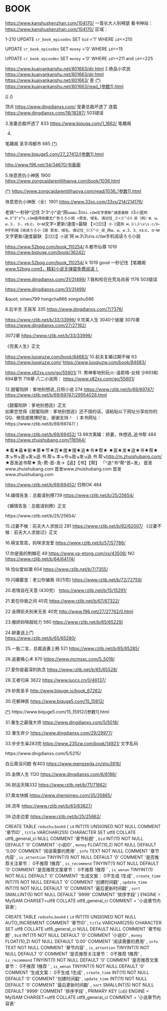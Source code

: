 # BOOK
https://www.kanshushenzhan.com/104170/
一首长大人别嘚瑟  看书神站：https://www.kanshushenzhan.com/104170/
区域：<div class="chapterCon"> </div>
1-210
UPDATE `cr_book_episodes` SET `bid` ='1' WHERE `id`<=210

UPDATE `cr_book_episodes` SET `money` ='0' WHERE `id`<=15

UPDATE `cr_book_episodes` SET `money` ='0' WHERE `id`>=211 and `id`<=225

https://www.kuaiyankanshu.net/801663/dir.html
2.绝品小农民
https://www.kuaiyankanshu.net/801663/dir.html
https://www.kuaiyankanshu.net/801663/ 差
<a href="/801663/read_[参数].html" title="(*)" target="_blank">(*)</a>
https://www.kuaiyankanshu.net/801663/read_[参数1].html



<a href="https://www.biquge5.com/27_27412/&#10;[参数].html">(*)</a>
<a href="https://www.biquge5.com/27_27412/[参数1].html">(*)</a>

顶点
https://www.dingdianxs.com/
宠妻总裁坏透了 连载
https://www.dingdianxs.com/18/18287/  503错误


3.宠妻总裁坏透了 833
https://www.biquga.com/1_1662/ 笔趣阁

4.
笔趣阁  圣手闯都市 685
<a href="https://www.biquge5.com/27_27412/
[参数].html">(*)</a>

https://www.biquge5.com/27_27412/[参数1].html

http://www.f96.net/34/34670/书香阁

5.快意恩仇小神医 1900
https://www.zongcaidarentilihaoya.com/book/1036.html

<a href="/read/1036_[参数].html" rel="nofollow">(*)</a>
https://www.zongcaidarentilihaoya.com/read/1036_[参数1].html
<ul class="list-group list-charts">
  </ul>

快意恩仇小神医（全）1901
https://www.33xs.com/33xs/214/214176/
<title>(*), [参数],(*) - (*)</title>

老铁^一秒钟^记住 3^3^小^说^网ω`ω`ω.З`З`x`s.c`o`м文字更新^速度最駃
3`3`小`说`网 м.3^3^x^s.cóм值得收藏无广告ろろ小說
<首发、域名、请记住_彡<彡^小》说（网）W、ω、ω.彡、彡、x`s.c、o-м文字<更新/速度>最駃
【>㈢㈢】`小《`说`网 м.彡\彡\x\s.c/ó—M手机端《阅读ろろ小《說
首发、域名、请记住_③③^小_说_网ω、ω、ω.З、З、x`s.c、o-м文字更新/速度最駃
【㈢㈢】`小`说`网 м.3\3\x\s.c/óм手机阅读ろろ小說

https://www.52bqg.com/book_110254/
6.都市仙尊  1019
https://www.biqiuge.com/book/36242/

https://www.52bqg.com/book_110254/   k  1019  good
一秒记住【笔趣阁 www.52bqg.com】，精彩小说无弹窗免费阅读！

https://www.dingdianxs.com/31/31499/
7.我和校花在荒岛肖辰 1176  503错误

https://www.dingdianxs.com/31/31499/
<div id="list">
&amp;quot;
xinwu799
hongcha866
songshu566

8.后半生  王辰军 335
https://www.dingdianxs.com/7/7376/ 

https://www.rzlib.net/b/33/33996/
9.完美人生 3040个链接 3070章
https://www.dingdianxs.com/27/27162/

3072章
https://www.rzlib.net/b/33/33996/ 
<div class="ListTitle">《完美人生》正文</div>
<div class="ListChapter">

https://www.luoqiuzw.com/book/84683/
10.前夫复婚过期不候  63
https://www.luoqiuzw.com/
https://www.luoqiuzw.com/book/84683/

https://www.x82xs.com/go/55601/
11. 男神爹地别玩火-温若晴-女频 少693和694章节  716章
八二小说网： 
https://www.x82xs.com/go/55601/


12.甜蜜陷阱：爹地别想逃_日照小说   274
https://www.rzlib.net/b/69/69747/
https://www.rzlib.net/b/69/69747/29954028.html
<div class="ListTitle">《甜蜜陷阱：爹地别想逃》正文</div>
<div class="ListChapter">
如果您觉得《甜蜜陷阱：爹地别想逃》还不错的话，请粘贴以下网址分享给你的QQ、微信或微博好友，谢谢支持！
（ 本书网址：https://www.rzlib.net/b/69/69747/ ）
 
https://www.rzlib.net/b/69/69452/ 
13.99次离婚：娇妻，休想逃_追书帮   484
https://www.zhuishubang.com/116564/

★看★最★新★章★节★百★度★搜★追★书★帮★
★首★发★追★书★帮★
本↘书↘首↘发↘追.书.帮↘
本↘书↘首↘发↘追.书.帮↘http://m.zhuishubang.com/
★首发追书帮★
免-费-首-发→【追】【书】【帮】
「^追^书^帮^首~发」
首发www.zhuishubang.com
首发&#119;ww.&#122;&#104;&#117;&#105;&#115;&#104;&#117;&#98;&#97;&#110;&#103;.co&#109;
首发&#119;ww.&#122;&#104;&#117;&#105;&#115;&#104;&#117;&#98;&#97;&#110;&#103;.co&#109;

https://www.rzlib.net/b/69/69452/   日照OK 484

14.婚情告急：总裁请别撩739
https://www.rzlib.net/b/25/25654/

《婚情告急：总裁请别撩》正文</div>
<div class="ListChapter">
https://www.rzlib.net/b/25/25654/ 
  
15.过妻不候：前夫大人求放过  281
https://www.rzlib.net/b/62/62007/
《过妻不候：前夫大人求放过》正文</div>
<div class="ListChapter">
  
16.萌宝乖乖，妈咪求宠爱 
https://www.rzlib.net/b/57/57786/
<title>[参数]_(*)_(*)</title>

17.你是我的荆棘花 49 
https://www.va-etong.com/xs/43508/ NO
https://www.rzlib.net/b/64/64174/  

18.恰似爱如潮  604
https://www.rzlib.net/b/7/7355/
<title>[参数]_(*)_(*)</title>

19.闪婚蜜宠：老公你骗我 (825完)
https://www.rzlib.net/b/72/72759/

20.若情自在天意 (430完）
https://www.rzlib.net/b/15/15291/
<title>[参数]_(*)_(*)</title>

21.爱在你我之间 45完
https://www.rzlib.net/b/67/67322/


22.金牌前夫别来无恙 40完
http://www.f96.net/27/27762/0.html

23.傲娇妈咪超给力  560 
https://www.rzlib.net/b/65/65229/

<title>[参数]_(*)_(*)</title>

24.鲜妻送上门  
https://www.rzlib.net/b/65/65280/


25.一胎二宝，总裁追妻上瘾 521 
https://www.rzlib.net/b/65/65285/

26.追妻擒心术 870
https://www.mcmssc.com/5_5018/

27.爱你是最深的执念
https://www.rzlib.net/b/65/65528/

28.王者归来 3622
https://www.luocs.cn/0/46137/


29.妙医圣手
http://www.biquge.io/book_67262/

30.花都神医
https://www.biquge5.com/15_15912/
<div id="list">
<title>(*)_[参数]_(*)</title>
<a href="https://www.biquge5.com/15_15912/
[参数].html">(*)</a>
https://www.biquge5.com/15_15912/[参数1].html  
  


31.重生之最强大师
https://www.dingdianxs.com/5/5018/  
<title>[参数]_(*)_(*)</title>

32.重生弃少
https://www.dingdianxs.com/29/29977/


33.步步生枭283完
https://www.235zw.com/book/14921/  文字乱码
<title>[参数]_(*)_(*)</title>
https://www.dingdianxs.com/5/5215/
 
白云斋没问题   有403
https://www.mengzeda.cn/shu3916/


35.金牌人生 1120
https://www.dingdianxs.com/6/6186/
<title>[参数]_(*)_(*)</title>


36.财运天降332
https://www.rzlib.net/b/71/71662/


37.乘龙快婿
https://www.shenpinwu.com/35/35885/


38.流年
https://www.rzlib.net/b/63/63627/

39.边走边爱
https://www.rzlib.net/b/25/25662/

CREATE TABLE `redushu`.`book0` ( `id` INT(11) UNSIGNED NOT NULL COMMENT '章节ID' , `title` VARCHAR(255) CHARACTER SET utf8 COLLATE utf8_general_ci NULL COMMENT '章节标题' , `bid` INT(11) NOT NULL DEFAULT '0' COMMENT '小说ID' , `money` FLOAT(10,2) NOT NULL DEFAULT '0.00' COMMENT '阅读需要的费用' , `info` TEXT NOT NULL COMMENT '章节内容' , `is_attention` TINYINT(1) NOT NULL DEFAULT '0' COMMENT '是否推荐关注章节： 0不推荐 1推荐' , `is_recommend` TINYINT(1) NOT NULL DEFAULT '0' COMMENT '是否推荐文案章节： 0不推荐 1推荐 ' , `is_wenan` TINYINT(1) NOT NULL DEFAULT '0' COMMENT '生成文案： 0不生成 1生成' , `create_time` INT(11) NOT NULL DEFAULT '0' COMMENT '创建时间戳' , `update_time` INT(11) NOT NULL DEFAULT '0' COMMENT '最后更新时间戳' , `sort` SMALLINT(5) NOT NULL DEFAULT '9999' COMMENT '排序字段' ) ENGINE = MyISAM CHARSET=utf8 COLLATE utf8_general_ci COMMENT = '小说章节内容表';


CREATE TABLE `redushu`.`book0` ( `id` INT(11) UNSIGNED NOT NULL AUTO_INCREMENT COMMENT '章节ID' , `title` VARCHAR(255) CHARACTER SET utf8 COLLATE utf8_general_ci NULL DEFAULT NULL COMMENT '章节标题' , `bid` INT(11) NOT NULL DEFAULT '0' COMMENT '小说ID' , `money` FLOAT(10,2) NOT NULL DEFAULT '0.00' COMMENT '阅读需要的费用' , `info` TEXT NOT NULL COMMENT '章节内容' , `is_attention` TINYINT(1) NOT NULL DEFAULT '0' COMMENT '是否推荐关注章节： 0不推荐 1推荐' , `is_recommend` TINYINT(1) NOT NULL DEFAULT '0' COMMENT '是否推荐文案章节： 0不推荐 1推荐 ' , `is_wenan` TINYINT(1) NOT NULL DEFAULT '0' COMMENT '生成文案： 0不生成 1生成' , `create_time` INT(11) NOT NULL DEFAULT '0' COMMENT '创建时间戳' , `update_time` INT(11) NOT NULL DEFAULT '0' COMMENT '最后更新时间戳' , `sort` SMALLINT(5) NOT NULL DEFAULT '9999' COMMENT '排序字段' , PRIMARY KEY (`id`)) ENGINE = MyISAM CHARSET=utf8 COLLATE utf8_general_ci COMMENT = '小说章节内容表'



